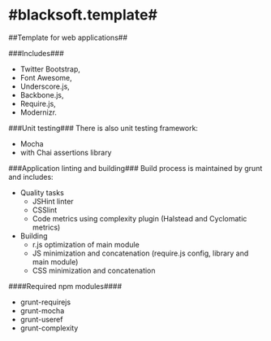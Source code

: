 #blacksoft.template#
==================

##Template for web applications##

###Includes###
* Twitter Bootstrap,
* Font Awesome,
* Underscore.js,
* Backbone.js,
* Require.js,
* Modernizr.

###Unit testing###
There is also unit testing framework:
* Mocha
* with Chai assertions library

###Application linting and building###
Build process is maintained by grunt and includes:
* Quality tasks
  * JSHint linter
  * CSSlint
  * Code metrics using complexity plugin (Halstead and Cyclomatic metrics)
* Building
  * r.js optimization of main module
  * JS minimization and concatenation (require.js config, library and main module)
  * CSS minimization and concatenation

####Required npm modules####
* grunt-requirejs
* grunt-mocha
* grunt-useref
* grunt-complexity

